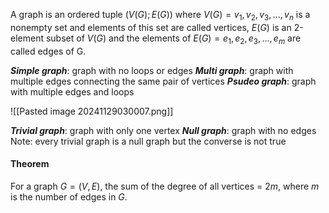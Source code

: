 A graph is an ordered tuple $(V(G);E(G))$ where $V(G) = {v_1,v_2,v_3,...,v_n}$ is a nonempty set and elements of this set are called vertices, $E(G)$ is an 2-element subset of $V(G)$ and the elements of $E(G) = {e_1,e_2,e_3,...,e_m}$ are called edges of G.

***Simple graph***: graph with no loops or edges
***Multi graph***: graph with multiple edges connecting the same pair of vertices
***Psudeo graph***: graph with multiple edges and loops

![[Pasted image 20241129030007.png]]

***Trivial graph***: graph with only one vertex
***Null graph***: graph with no edges
Note: every trivial graph is a null graph but the converse is not true

#### Theorem
For a graph $G = (V,E)$, the sum of the degree of all vertices = $2m$, where $m$ is the number of edges in $G$.